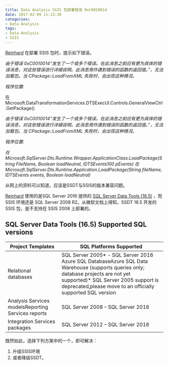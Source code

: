 ```yaml
---
title: Data Analysis SSIS 包部署错误 0xC0010014
date: 2017-02-09 11:13:39
categories:
- Data Analysis
tags:
- Data Analysis
- SSIS
---
```


[Reinhard](http://www.cnblogs.com/msdynax/p/cnblogs.com/msdynax) 在部署 SSIS 包时，提示如下错误。

*由于错误 0xC0010014“发生了一个或多个错误。在此消息之前应有更为具体的错误消息，对这些错误进行详细说明。此消息用作遇到错误的函数的返回值。”，无法加载包。当 CPackage::LoadFromXML 失败时，会出现这种情况。*

*程序位置:*

在 Microsoft.DataTransformationServices.DTSExecUI.Controls.GeneralViewCtrl.GetPackage()

*由于错误 0xC0010014“发生了一个或多个错误。在此消息之前应有更为具体的错误消息，对这些错误进行详细说明。此消息用作遇到错误的函数的返回值。”，无法加载包。当 CPackage::LoadFromXML 失败时，会出现这种情况。*

*程序位置:*

*在 Microsoft.SqlServer.Dts.Runtime.Wrapper.ApplicationClass.LoadPackage(String FileName, Boolean loadNeutral, IDTSEvents100 pEvents)*
*在 Microsoft.SqlServer.Dts.Runtime.Application.LoadPackage(String fileName, IDTSEvents events, Boolean loadNeutral)*

从网上的资料可以知道，应该是SSDT与SSIS的版本兼容问题。

[Reinhard](http://www.cnblogs.com/msdynax/p/cnblogs.com/msdynax) 使用的是SQL Server 2016 提供的 [SQL Server Data Tools (16.5)](https://docs.microsoft.com/en-us/sql/ssdt/download-sql-server-data-tools-ssdt) ，而 SSIS 环境还是 SQL Server 2008 R2。从微软文档上得知，SSDT 16.5 开发的 SSIS 包，是不支持在 SSIS 2008 上部署的。

## SQL Server Data Tools (16.5) Supported SQL versions

| Project Templates                                  | SQL Platforms Supported                                      |
| -------------------------------------------------- | ------------------------------------------------------------ |
| Relational databases                               | SQL Server 2005* - SQL Server 2016 Azure SQL DatabaseAzure SQL Data Warehouse (supports queries only; database projects are not yet supported)* SQL Server 2005 support is deprecated,please move to an officially supported SQL version |
| Analysis Services modelsReporting Services reports | SQL Server 2008 – SQL Server 2016                            |
| Integration Services packages                      | SQL Server 2012 – SQL Server 2016                            |

既然如此，选择下列方案中的一个，即可解决：

1. 升级SSIS环境
2. 或者降级SSDT。